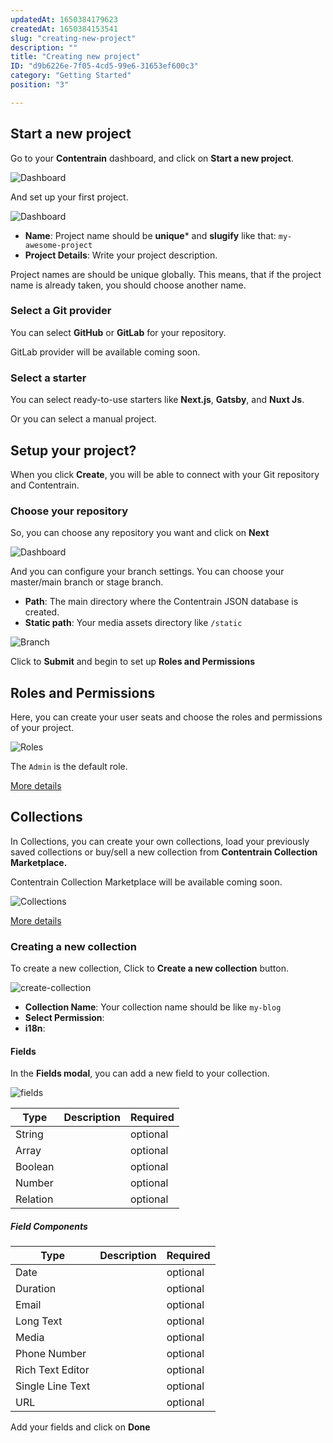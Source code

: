```yaml
---
updatedAt: 1650384179623
createdAt: 1650384153541
slug: "creating-new-project"
description: ""
title: "Creating new project"
ID: "d9b6226e-7f05-4cd5-99e6-31653ef600c3"
category: "Getting Started"
position: "3"

---
```


## Start a new project

Go to your **Contentrain** dashboard, and click on **Start a new project**. 

![Dashboard](/images/dashboard.png)

And set up your first project. 

![Dashboard](/images/create-project.png)

- **Name**: Project name should be **unique*** and **slugify** like that: `my-awesome-project`
- **Project Details**: Write your project description.

<alert type="info">

Project names are should be unique globally. This means, that if the project name is already taken, you should choose another name.

</alert>

### Select a Git provider

You can select **GitHub** or **GitLab** for your repository.

<alert type="warning">

GitLab provider will be available coming soon.

</alert>

### Select a starter

You can select ready-to-use starters like **Next.js**, **Gatsby**, and **Nuxt Js**. 

Or you can select a manual project.

## Setup your project?

When you click **Create**, you will be able to connect with your Git repository and Contentrain. 

### Choose your repository

So, you can choose any repository you want and click on **Next**

![Dashboard](/images/setup.png)

And you can configure your branch settings. You can choose your master/main branch or stage branch.

- **Path**: The main directory where the Contentrain JSON database is created.
- **Static path**: Your media assets directory like `/static`

![Branch](/images/branch-settings.png)

Click to **Submit** and begin to set up **Roles and Permissions**

## Roles and Permissions

Here, you can create your user seats and choose the roles and permissions of your project.

![Roles](/images/roles.png)

The `Admin` is the default role.

[More details ](/)

## Collections
In Collections, you can create your own collections, load your previously saved collections or buy/sell a new collection from **Contentrain Collection Marketplace.**

<alert type="warning">

Contentrain Collection Marketplace will be available coming soon.

</alert>

![Collections](/images/collections.png)

[More details ](/)


### Creating a new collection

To create a new collection, Click to **Create a new collection** button.

![create-collection](/images/create-collection.png)

- **Collection Name**: Your collection name should be like `my-blog`
- **Select Permission**: 
- **i18n**: 

#### Fields

In the **Fields modal**, you can add a new field to your collection.

![fields](/images/fields.png)

| Type     | Description | Required |
| -------- | ----------- | -------- |
| String   |             | optional |
| Array    |             | optional |
| Boolean  |             | optional |
| Number   |             | optional |
| Relation |             | optional |


##### Field Components

| Type             | Description | Required |
| ---------------- | ----------- | -------- |
| Date             |             | optional |
| Duration         |             | optional |
| Email            |             | optional |
| Long Text        |             | optional |
| Media            |             | optional |
| Phone Number     |             | optional |
| Rich Text Editor |             | optional |
| Single Line Text |             | optional |
| URL              |             | optional |

Add your fields and click on **Done**